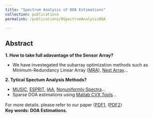 ```yaml
---
title: "Spectrum Analysis of DOA Estimations"
collection: publications
permalink: /publications/9SpectrumAnalysisDOA

---
```


## Abstract
<b> 1. How to take full adavantage of the Sensor Array? </b> <br>
  * We have investegated the subarray optimization methods such as Minimum-Redundancy Linear Array ([MRA](https://xiaolu1263.github.io/files/MRCArray.pdf)), [Nest Array](https://xiaolu1263.github.io/files/NestedArray.pdf)...

<b> 2. Tytical Spectum Analysis Methods? </b> <br>
  * [MUSIC](https://en.wikipedia.org/wiki/MUSIC_(algorithm)), [ESPRIT](https://en.wikipedia.org/wiki/Estimation_of_signal_parameters_via_rotational_invariance_techniques), [IAA](https://xiaolu1263.github.io/files/stoica2011IAA.pdf), [Nonuniformly Spectra](https://xiaolu1263.github.io/files/11-NonuniformlySpectra.pdf)...
  * Sparse DOA estimations using [Matlab CVX Tools](http://cvxr.com/cvx/)...  <br>

For more details. please refer to our paper ([PDF1](https://xiaolu1263.github.io/files/TAES.pdf), ([PDF2](https://xiaolu1263.github.io/files/RadarConf18.pdf)）<br>
<b> Key words: DOA Estimations.</b>
